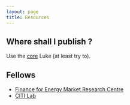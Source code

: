 ```yaml
---
layout: page
title: Resources
---
```


## Where shall I publish ?

Use the [core](http://www.core.edu.au/) Luke (at least try to).


## Fellows 
* [Finance for Energy Market Research Centre](https://www.fime-lab.org)
* [CITI Lab](http://www.citi-lab.fr/)
